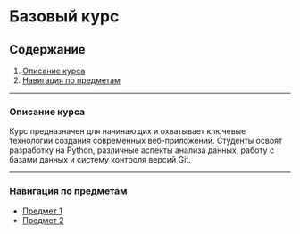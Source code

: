 # Базовый курс

## Содержание
1. [Описание курса](#описание-курса)  
2. [Навигация по предметам](#навигация-по-предметам)  

---

### Описание курса
Курс предназначен для начинающих и охватывает ключевые технологии создания современных веб-приложений. Студенты освоят разработку на Python, различные аспекты анализа данных, работу с базами данных и систему контроля версий Git.

---

### Навигация по предметам
- [Предмет 1](intro/subjects/subject_1.md)
- [Предмет 2](intro/subjects/subject_2.md) 
 